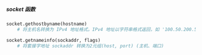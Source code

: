 ##### socket 函数
```python
socket.gethostbyname(hostname)
	# 将主机名转换为 IPv4 地址格式。IPv4 地址以字符串格式返回，如 '100.50.200.5'。

socket.getnameinfo(sockaddr, flags)
	# 将套接字地址 sockaddr 转换为2元组(host, port) (主机、端口)

```
